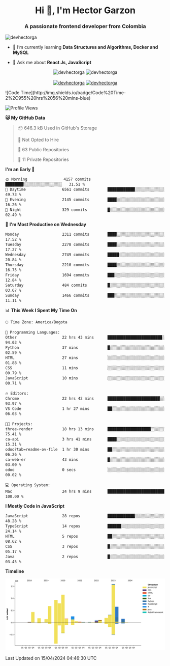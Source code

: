 <h1 align="center">Hi 👋, I'm Hector Garzon</h1>
<h3 align="center">A passionate frontend developer from Colombia</h3>

<p align="left"> <img src="https://komarev.com/ghpvc/?username=devhectorga" alt="devhectorga" /> </p>

- 🌱 I’m currently learning **Data Structures and Algorithms, Docker and MySQL**

- 💬 Ask me about **React Js, JavaScript**

<p align="center"> <img src="https://github-readme-stats.vercel.app/api?username=devhectorga&count_private=true&show_icons=true" alt="devhectorga" /> <img src="https://github-readme-stats.vercel.app/api/top-langs/?username=devhectorga&layout=compact" alt="devhectorga" /></p>

<p align="center">
<a href="https://twitter.com/devhectorga" target="blank"><img align="center" src="https://cdn.jsdelivr.net/npm/simple-icons@3.0.1/icons/twitter.svg" alt="devhectorga" height="20" width="20" /></a>
<a href="https://linkedin.com/in/devhectorga" target="blank"><img align="center" src="https://cdn.jsdelivr.net/npm/simple-icons@3.0.1/icons/linkedin.svg" alt="devhectorga" height="20" width="20" /></a>
</p>
<!--START_SECTION:waka-->
![Code Time](http://img.shields.io/badge/Code%20Time-2%2C955%20hrs%2056%20mins-blue)

![Profile Views](http://img.shields.io/badge/Profile%20Views-0-blue)

**🐱 My GitHub Data** 

> 📦 646.3 kB Used in GitHub's Storage 
 > 
> 🚫 Not Opted to Hire
 > 
> 📜 63 Public Repositories 
 > 
> 🔑 11 Private Repositories 
 > 
**I'm an Early 🐤** 

```text
🌞 Morning                4157 commits        ████████░░░░░░░░░░░░░░░░░   31.51 % 
🌆 Daytime                6561 commits        ████████████░░░░░░░░░░░░░   49.73 % 
🌃 Evening                2145 commits        ████░░░░░░░░░░░░░░░░░░░░░   16.26 % 
🌙 Night                  329 commits         █░░░░░░░░░░░░░░░░░░░░░░░░   02.49 % 
```
📅 **I'm Most Productive on Wednesday** 

```text
Monday                   2311 commits        ████░░░░░░░░░░░░░░░░░░░░░   17.52 % 
Tuesday                  2278 commits        ████░░░░░░░░░░░░░░░░░░░░░   17.27 % 
Wednesday                2749 commits        █████░░░░░░░░░░░░░░░░░░░░   20.84 % 
Thursday                 2210 commits        ████░░░░░░░░░░░░░░░░░░░░░   16.75 % 
Friday                   1694 commits        ███░░░░░░░░░░░░░░░░░░░░░░   12.84 % 
Saturday                 484 commits         █░░░░░░░░░░░░░░░░░░░░░░░░   03.67 % 
Sunday                   1466 commits        ███░░░░░░░░░░░░░░░░░░░░░░   11.11 % 
```


📊 **This Week I Spent My Time On** 

```text
🕑︎ Time Zone: America/Bogota

💬 Programming Languages: 
Other                    22 hrs 43 mins      ████████████████████████░   94.03 % 
Python                   37 mins             █░░░░░░░░░░░░░░░░░░░░░░░░   02.59 % 
HTML                     27 mins             ░░░░░░░░░░░░░░░░░░░░░░░░░   01.88 % 
CSS                      11 mins             ░░░░░░░░░░░░░░░░░░░░░░░░░   00.79 % 
JavaScript               10 mins             ░░░░░░░░░░░░░░░░░░░░░░░░░   00.71 % 

🔥 Editors: 
Chrome                   22 hrs 42 mins      ███████████████████████░░   93.97 % 
VS Code                  1 hr 27 mins        ██░░░░░░░░░░░░░░░░░░░░░░░   06.03 % 

🐱‍💻 Projects: 
three-render             18 hrs 13 mins      ███████████████████░░░░░░   75.41 % 
ca-api                   3 hrs 41 mins       ████░░░░░░░░░░░░░░░░░░░░░   15.31 % 
odoo?tab=readme-ov-file  1 hr 30 mins        ██░░░░░░░░░░░░░░░░░░░░░░░   06.26 % 
ca-web-er                43 mins             █░░░░░░░░░░░░░░░░░░░░░░░░   03.00 % 
odoo                     0 secs              ░░░░░░░░░░░░░░░░░░░░░░░░░   00.02 % 

💻 Operating System: 
Mac                      24 hrs 9 mins       █████████████████████████   100.00 % 
```

**I Mostly Code in JavaScript** 

```text
JavaScript               28 repos            ████████████░░░░░░░░░░░░░   48.28 % 
TypeScript               14 repos            ██████░░░░░░░░░░░░░░░░░░░   24.14 % 
HTML                     5 repos             ██░░░░░░░░░░░░░░░░░░░░░░░   08.62 % 
CSS                      3 repos             █░░░░░░░░░░░░░░░░░░░░░░░░   05.17 % 
Java                     2 repos             █░░░░░░░░░░░░░░░░░░░░░░░░   03.45 % 
```



**Timeline**

![Lines of Code chart](https://raw.githubusercontent.com/devHectorGa/devHectorGa/master/assets/bar_graph.png)


 Last Updated on 15/04/2024 04:46:30 UTC
<!--END_SECTION:waka-->
